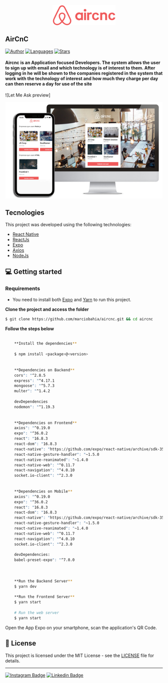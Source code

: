 <div align="center">
  <img src="https://github.com/marciobahia/Aircnc/blob/master/logo%403x.png" width="200" >
</div>

## AirCnC #

[![Author](https://img.shields.io/badge/author-marciobahia-835AFD?style=flat-square)](https://github.com/marciobahia)
[![Languages](https://img.shields.io/github/languages/count/josepholiveira/letmeask?color=%23835AFD&style=flat-square)](#)
[![Stars](https://img.shields.io/github/stars/marciobahia/letmeask?color=835AFD&style=flat-square)](https://github.com/marciobahia/letmeask/stargazers)

<h4 align="left">
 Aircnc is an Application focused Developers. The system allows the user to sign up with email and which technology is of interest to them. After logging in he will be shown to the companies registered in the system that work with the technology of interest and how much they charge per day can then reserve a day for use of the site
</h4>

![Let Me Ask preview]


<img src="https://github.com/marciobahia/Aircnc/blob/master/AirCncLogo.jpeg" >


## Tecnologies

This project was developed using the following technologies:


- [React Native](https://reactnative.dev)
- [ReactJs](https://reactjs.org/)
- [Expo](https://expo.io)
- [Axios](https://github.com/axios/axios)
- [NodeJs](https://nodejs.org/en/download/)



## 💻 Getting started

### Requirements

- You need to install both [Expo](https://expo.io) and [Yarn](https://yarnpkg.com/) to run this project.

**Clone the project and access the folder**

```bash
$ git clone https://github.com/marciobahia/aircnc.git && cd aircnc
```

**Follow the steps below**

```bash

    **Install the dependencies**

    $ npm install <package>@<version> 


    **Dependencies on Backend**
    cors": "^2.8.5
    express": "^4.17.1
    mongoose": "^5.7.3
    multer": "^1.4.2

    devDependencies
    nodemon": "^1.19.3


    **Dependencies on Frontend**
    axios": "^0.19.0
    expo": "^36.0.2
    react": "16.8.3
    react-dom": "16.8.3
    react-native": "https://github.com/expo/react-native/archive/sdk-35.0.0.tar.gz
    react-native-gesture-handler": "~1.5.0
    react-native-reanimated": "~1.4.0
    react-native-web": "^0.11.7
    react-navigation": "^4.0.10
    socket.io-client": "^2.3.0


    **Dependencies on Mobile**
    axios": "^0.19.0
    expo": "^36.0.2
    react": "16.8.3
    react-dom": "16.8.3
    react-native": "https://github.com/expo/react-native/archive/sdk-35.0.0.tar.gz
    react-native-gesture-handler": "~1.5.0
    react-native-reanimated": "~1.4.0
    react-native-web": "^0.11.7
    react-navigation": "^4.0.10
    socket.io-client": "^2.3.0
  
    devDependencies:
    babel-preset-expo": "^7.0.0



    **Run the Backend Server**
    $ yarn dev 

    **Run the Frontend Server**
    $ yarn start

    # Run the web server
    $ yarn start
```


Open the App Expo on your smartphone, scan the application's QR Code.

## 📝 License

This project is licensed under the MIT License - see the [LICENSE](LICENSE) file for details.

---
[![Instagram Badge](https://img.shields.io/badge/-@marciobahia-6633cc?style=flat-square&labelColor=6633cc&logo=instagram&logoColor=white&link=https://www.instagram.com/marciobahia/)](https://www.instagram.com/bahiainspetor/) 
[![Linkedin Badge](https://img.shields.io/badge/-Marcio%20Sella%20Bahia-6633cc?style=flat-square&logo=Linkedin&logoColor=white&link=https://www.linkedin.com/in/marcio-gon%C3%A7sella-bahia/)](https://www.linkedin.com/in/márcio-sella-bahia-9b73bb19b/) 


